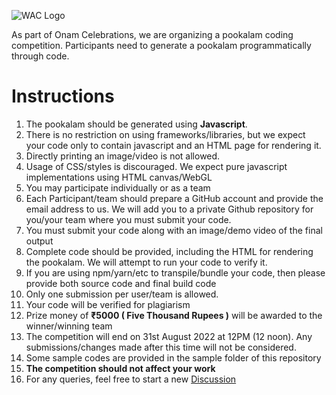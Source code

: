 ![WAC Logo](https://webandcrafts.com/images/webandcrafts-logo.svg)

As part of Onam Celebrations, we are organizing a pookalam coding competition. Participants need to generate a pookalam programmatically through code.

# Instructions
1. The pookalam should be generated using **Javascript**.
2. There is no restriction on using frameworks/libraries, but we expect your code only to contain javascript and an HTML page for rendering it.
3. Directly printing an image/video is not allowed.
4. Usage of CSS/styles is discouraged. We expect pure javascript implementations using HTML canvas/WebGL
5. You may participate individually or as a team
6. Each Participant/team should prepare a GitHub account and provide the email address to us. We will add you to a private Github repository for you/your team where you must submit your code.
7. You must submit your code along with an image/demo video of the final output
8. Complete code should be provided, including the HTML for rendering the pookalam. We will attempt to run your code to verify it.
9. If you are using npm/yarn/etc to transpile/bundle your code, then please provide both source code and final build code
10. Only one submission per user/team is allowed.
11. Your code will be verified for plagiarism
12. Prize money of **₹5000 ( Five Thousand Rupees )** will be awarded to the winner/winning team
13. The competition will end on 31st August 2022 at 12PM (12 noon). Any submissions/changes made after this time will not be considered.
14. Some sample codes are provided in the sample folder of this repository
15. **The competition should not affect your work**
16. For any queries, feel free to start a new [Discussion](https://github.com/WAC-backend/renderAPookalam/discussions)